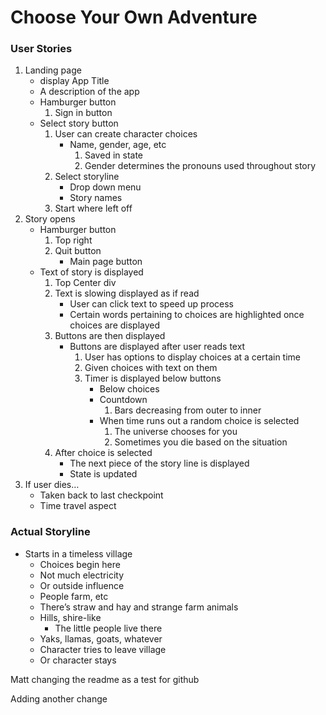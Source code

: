 # Choose Your Own Adventure

### User Stories
1. Landing page 
    * display App Title
    * A description of the app
    * Hamburger button
        1. Sign in button
    * Select story button
        1. User can create character choices
            * Name, gender, age, etc
                1. Saved in state
                2. Gender determines the pronouns used throughout story
        2. Select storyline
            * Drop down menu
            * Story names
        3. Start where left off
2. Story opens
    * Hamburger button
        1. Top right
        2. Quit button
            * Main page button		
    * Text of story is displayed
        1. Top Center div
        2. Text is slowing displayed as if read
            * User can click text to speed up process
            * Certain words pertaining to choices are highlighted once choices    are displayed
        3. Buttons are then displayed
            * Buttons are displayed after user reads text
                1. User has options to display choices at a certain time
                2. Given choices with text on them 
                3. Timer is displayed below buttons
                    * Below choices
                    * Countdown
                        1. Bars decreasing from outer to inner
                    * When time runs out a random choice is selected
                        1. The universe chooses for you
                        2. Sometimes you die based on the situation
        4. After choice is selected
            * The next piece of the story line is displayed
            * State is updated
3. If user dies…
    * Taken back to last checkpoint
    * Time travel aspect



### Actual Storyline

* Starts in a timeless village
    * Choices begin here 
    * Not much electricity 
    * Or outside influence
    * People farm, etc
    * There’s straw and hay and strange farm animals
    * Hills, shire-like
        * The little people live there
    * Yaks, llamas, goats, whatever
    * Character tries to leave village
    * Or character stays

Matt changing the readme as a test for github

Adding another change
